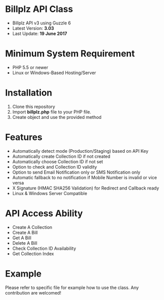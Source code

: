# Billplz API Class

- Billplz API v3 using Guzzle 6 <br>
- Latest Version: **3.03** <br>
- Last Update: **19 June 2017**

# Minimum System Requirement
- PHP 5.5 or newer
- Linux or Windows-Based Hosting/Server

# Installation

1. Clone this repository
2. Import **billplz.php** file to your PHP file.
3. Create object and use the provided method

# Features

- Automatically detect mode (Production/Staging) based on API Key
- Automatically create Collection ID if not created
- Automatically choose Collection ID if not set
- Option to check and Collection ID validity
- Option to send Email Notification only or SMS Notification only
- Automatic fallback to no notification if Mobile Number is invalid or vice versa
- X Signature (HMAC SHA256 Validation) for Redirect and Callback ready
- Linux & Windows Server Compatible

# API Access Ability

- Create A Collection
- Create A Bill
- Get A Bill
- Delete A Bill
- Check Collection ID Availability
- Get Collection Index

# Example

Please refer to specific file for example how to use the class. Any contribution are welcomed!
